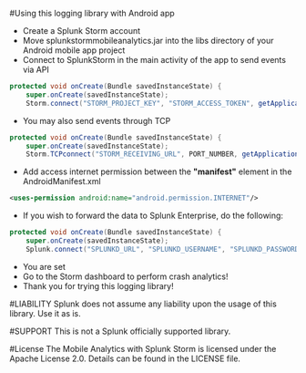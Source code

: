 #Using this logging library with Android app
- Create a Splunk Storm account
- Move splunkstormmobileanalytics.jar into the libs directory of your Android mobile app project
- Connect to SplunkStorm in the main activity of the app to send events via API

```java
protected void onCreate(Bundle savedInstanceState) {
    super.onCreate(savedInstanceState);
    Storm.connect("STORM_PROJECT_KEY", "STORM_ACCESS_TOKEN", getApplicationContext());
```

- You may also send events through TCP

```java
protected void onCreate(Bundle savedInstanceState) {
    super.onCreate(savedInstanceState);
    Storm.TCPconnect("STORM_RECEIVING_URL", PORT_NUMBER, getApplicationContext());
```

- Add access internet permission between the **"manifest"** element in the AndroidManifest.xml

```xml
<uses-permission android:name="android.permission.INTERNET"/>
```

- If you wish to forward the data to Splunk Enterprise, do the following:

```java
protected void onCreate(Bundle savedInstanceState) {
    super.onCreate(savedInstanceState);
    Splunk.connect("SPLUNKD_URL", "SPLUNKD_USERNAME", "SPLUNKD_PASSWORD", getApplicationContext());
```

- You are set
- Go to the Storm dashboard to perform crash analytics!
- Thank you for trying this logging library!

#LIABILITY 
Splunk does not assume any liability upon the usage of this library. Use it as is.

#SUPPORT
This is not a Splunk officially supported library.

#License
The Mobile Analytics with Splunk Storm is licensed under the Apache License 2.0. Details can be found in the LICENSE file.
